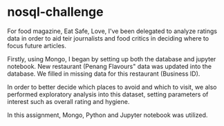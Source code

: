 # nosql-challenge

For food magazine, Eat Safe, Love, I've been delegated to analyze ratings data in order to aid teir journalists and food critics in deciding where to focus future articles.

Firstly, using Mongo, I began by setting up both the database and jupyter notebook. New restaurant (Penang Flavours" data was updated into the database. We filled in missing data for this restaurant (Business ID). 

In order to better decide which places to avoid and which to visit, we also performed exploratory analysis into this dataset, setting parameters of interest such as overall rating and hygiene. 

In this assignment, Mongo, Python and Jupyter notebook was utilized.
